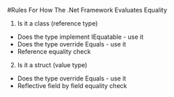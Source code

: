 #Rules For How The .Net Framework Evaluates Equality

1. Is it a class (reference type)
  * Does the type implement IEquatable<T> - use it
  * Does the type override Equals - use it
  * Reference equality check


2. Is it a struct (value type)
  * Does the type override Equals - use it
  * Reflective field by field equality check

